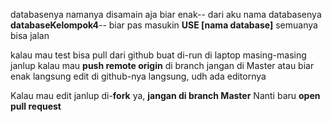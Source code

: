 databasenya namanya disamain aja biar enak--
dari aku nama databasenya **databaseKelompok4**--
biar pas masukin **USE [nama database]** semuanya bisa jalan

kalau mau test bisa pull dari github buat di-run di laptop masing-masing
janlup kalau mau **push remote origin** di branch jangan di Master
atau biar enak langsung edit di github-nya langsung, udh ada editornya

Kalau mau edit janlup di-**fork** ya, **jangan di branch Master**
Nanti baru **open pull request**
